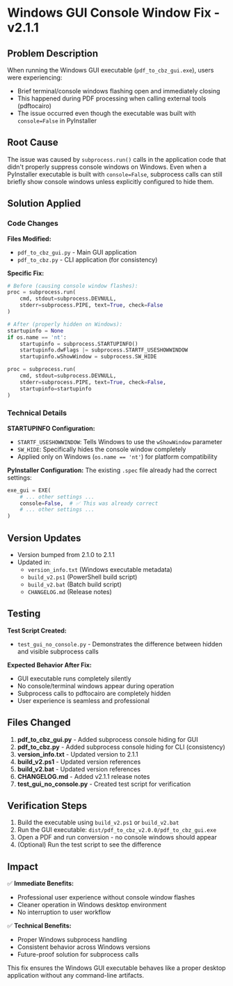 # Windows GUI Console Window Fix - v2.1.1

## Problem Description

When running the Windows GUI executable (`pdf_to_cbz_gui.exe`), users were experiencing:
- Brief terminal/console windows flashing open and immediately closing
- This happened during PDF processing when calling external tools (pdftocairo)
- The issue occurred even though the executable was built with `console=False` in PyInstaller

## Root Cause

The issue was caused by `subprocess.run()` calls in the application code that didn't properly suppress console windows on Windows. Even when a PyInstaller executable is built with `console=False`, subprocess calls can still briefly show console windows unless explicitly configured to hide them.

## Solution Applied

### Code Changes

**Files Modified:**
- `pdf_to_cbz_gui.py` - Main GUI application
- `pdf_to_cbz.py` - CLI application (for consistency)

**Specific Fix:**
```python
# Before (causing console window flashes):
proc = subprocess.run(
    cmd, stdout=subprocess.DEVNULL,
    stderr=subprocess.PIPE, text=True, check=False
)

# After (properly hidden on Windows):
startupinfo = None
if os.name == 'nt':
    startupinfo = subprocess.STARTUPINFO()
    startupinfo.dwFlags |= subprocess.STARTF_USESHOWWINDOW
    startupinfo.wShowWindow = subprocess.SW_HIDE

proc = subprocess.run(
    cmd, stdout=subprocess.DEVNULL,
    stderr=subprocess.PIPE, text=True, check=False,
    startupinfo=startupinfo
)
```

### Technical Details

**STARTUPINFO Configuration:**
- `STARTF_USESHOWWINDOW`: Tells Windows to use the `wShowWindow` parameter
- `SW_HIDE`: Specifically hides the console window completely
- Applied only on Windows (`os.name == 'nt'`) for platform compatibility

**PyInstaller Configuration:**
The existing `.spec` file already had the correct settings:
```python
exe_gui = EXE(
    # ... other settings ...
    console=False,  # ✅ This was already correct
    # ... other settings ...
)
```

## Version Updates

- Version bumped from 2.1.0 to 2.1.1
- Updated in:
  - `version_info.txt` (Windows executable metadata)
  - `build_v2.ps1` (PowerShell build script)
  - `build_v2.bat` (Batch build script)
  - `CHANGELOG.md` (Release notes)

## Testing

**Test Script Created:**
- `test_gui_no_console.py` - Demonstrates the difference between hidden and visible subprocess calls

**Expected Behavior After Fix:**
- GUI executable runs completely silently
- No console/terminal windows appear during operation
- Subprocess calls to pdftocairo are completely hidden
- User experience is seamless and professional

## Files Changed

1. **pdf_to_cbz_gui.py** - Added subprocess console hiding for GUI
2. **pdf_to_cbz.py** - Added subprocess console hiding for CLI (consistency)
3. **version_info.txt** - Updated version to 2.1.1
4. **build_v2.ps1** - Updated version references
5. **build_v2.bat** - Updated version references  
6. **CHANGELOG.md** - Added v2.1.1 release notes
7. **test_gui_no_console.py** - Created test script for verification

## Verification Steps

1. Build the executable using `build_v2.ps1` or `build_v2.bat`
2. Run the GUI executable: `dist/pdf_to_cbz_v2.0.0/pdf_to_cbz_gui.exe`
3. Open a PDF and run conversion - no console windows should appear
4. (Optional) Run the test script to see the difference

## Impact

✅ **Immediate Benefits:**
- Professional user experience without console window flashes
- Cleaner operation in Windows desktop environment
- No interruption to user workflow

✅ **Technical Benefits:**
- Proper Windows subprocess handling
- Consistent behavior across Windows versions
- Future-proof solution for subprocess calls

This fix ensures the Windows GUI executable behaves like a proper desktop application without any command-line artifacts.
